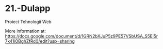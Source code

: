 # 21.-Dulapp
Proiect Tehnologii Web

More information at: https://docs.google.com/document/d/1GRN2bXJuP5z9PE57VSbUSA_S5EI5r7k41iOBghZfRd0/edit?usp=sharing
